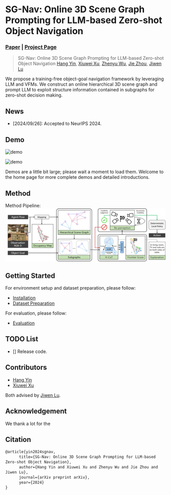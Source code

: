 # SG-Nav: Online 3D Scene Graph Prompting for LLM-based Zero-shot Object Navigation
### [Paper](https://arxiv.org/) | [Project Page](https://bagh2178.github.io/SG-Nav/)

> SG-Nav: Online 3D Scene Graph Prompting for LLM-based Zero-shot Object Navigation
> [Hang Yin](https://bagh2178.github.io/), [Xiuwei Xu](https://xuxw98.github.io/), [Zhenyu Wu](https://gary3410.github.io/), [Jie Zhou](https://scholar.google.com/citations?user=6a79aPwAAAAJ&hl=en&authuser=1), [Jiwen Lu](http://ivg.au.tsinghua.edu.cn/Jiwen_Lu/)


We propose a training-free object-goal navigation framework by leveraging LLM and VFMs. We construct an online hierarchical 3D scene graph and prompt LLM to exploit structure information contained in subgraphs for zero-shot decision making.


## News
- [2024/09/26]: Accepted to NeurIPS 2024.


## Demo
![demo](./assets/demo1.gif)

![demo](./assets/demo2.gif)

Demos are a little bit large; please wait a moment to load them. Welcome to the home page for more complete demos and detailed introductions.


## Method 

Method Pipeline:
![overview](./assets/pipeline.png)

## Getting Started
For environment setup and dataset preparation, please follow:
* [Installation](./docs/installation.md)
* [Dataset Preparation](./docs/dataset_preparation.md)

For evaluation, please follow:
* [Evaluation](./docs/run.md)



## TODO List
- [] Release code.

## Contributors
- [Hang Yin](https://bagh2178.github.io/)
- [Xiuwei Xu](https://xuxw98.github.io/)

Both advised by [Jiwen Lu](https://ivg.au.tsinghua.edu.cn/Jiwen_Lu/).

## Acknowledgement
We thank a lot for the 


## Citation
```
@article{yin2024sgnav, 
      title={SG-Nav: Online 3D Scene Graph Prompting for LLM-based Zero-shot Object Navigation}, 
      author={Hang Yin and Xiuwei Xu and Zhenyu Wu and Jie Zhou and Jiwen Lu},
      journal={arXiv preprint arXiv},
      year={2024}
}
```
